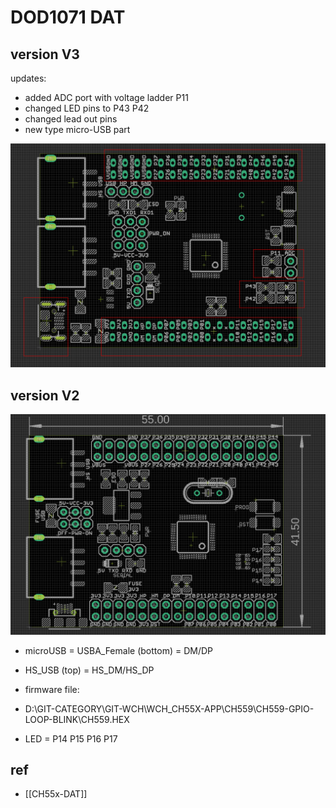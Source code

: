 

# DOD1071 DAT



## version V3 

updates:
- added ADC port with voltage ladder P11
- changed LED pins to P43 P42
- changed lead out pins 
- new type micro-USB part

![](31-28-18-17-03-2023.png)

## version V2

![](50-16-15-31-01-2023.png)

- microUSB = USBA_Female (bottom) = DM/DP
- HS_USB (top) = HS_DM/HS_DP



- firmware file: 
- D:\GIT-CATEGORY\GIT-WCH\WCH_CH55X-APP\CH559\CH559-GPIO-LOOP-BLINK\CH559.HEX


- LED = P14 P15 P16 P17



## ref 

- [[CH55x-DAT]]
